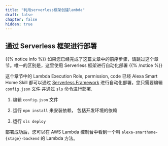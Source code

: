 ```yaml
---
title: "利用serverless框架创建lambda"
draft: false
chapter: false
hidden: true
---
```



## 通过 Serverless 框架进行部署

{{% notice info %}}
如果您已经完成了这篇文章中的前序步骤，请跳过这个章节。唯一的区别是，这里使用 Serverless 框架进行自动化部署
{{% /notice %}}

这个章节中的 Lambda Execution Role, permission, code 已经 Alexa Smart Home Skill 都可以通过 
[Serverless Framework](https://serverless.com/) 进行自动化部署。您只需要编辑 `config.json` 文件
并通过 `sls` 命令进行部署.

1. 编辑 `config.json` 文件

1. 运行 `npm install` 来安装依赖， 包括开发环境的依赖

1. 运行 `sls deploy`

部署成功后，您可以在 AWS Lambda 控制台中看到一个叫 `alexa-smarthome-{stage}-backend` 的 Lambda 方法。